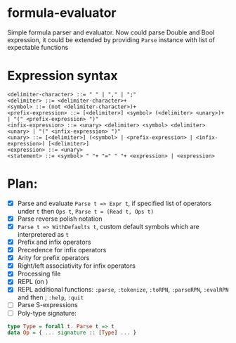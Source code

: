 # formula-evaluator
Simple formula parser and evaluator.
Now could parse Double and Bool expression,
it could be extended by providing `Parse` instance with list of expectable functions
# Expression syntax
```
<delimiter-character> ::= " " | "," | ";"
<delimiter> ::= <delimiter-character>+
<symbol> ::= (not <delimiter-character>)+
<prefix-expression> ::= [<delimiter>] <symbol> (<delimiter> <unary>)+ | "(" <prefix-expression> ")"
<infix-expression> ::= <unary> <delimiter> <symbol> <delimiter> <unary> | "(" <infix-expression> ")"
<unary> ::= [<delimiter>] (<symbol> | <prefix-expression> | <infix-expression>) [<delimiter>]
<expression> ::= <unary>
<statement> ::= <symbol> " "+ "=" " "+ <expression> | <expression>
```
# Plan:
- [x] Parse and evaluate `Parse t => Expr t`, if specified list of operators under `t` then `Ops t`, `Parse t = (Read t, Ops t)`
- [x] Parse reverse polish notation
- [x] `Parse t => WithDefaults t`, custom default symbols which are interpretered as `t`
- [x] Prefix and infix operators
- [x] Precedence for infix operators
- [x] Arity for prefix operators
- [x] Right/left associativity for infix operators
- [x] Processing file
- [x] REPL (on <statement>)
- [x] REPL additional functions: `:parse`, `:tokenize`, `:toRPN`, `:parseRPN`, `:evalRPN` and then <expression>; `:help`, `:quit`
- [ ] Parse S-expressions
- [ ] Poly-type signature:
```haskell
type Type = forall t. Parse t => t
data Op = { ... signature :: [Type] ... }
```
